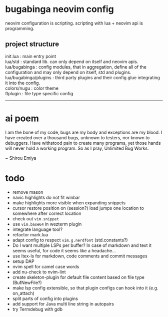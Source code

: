 # bugabinga neovim config

neovim configuration is scripting.
scripting with lua + neovim api is programming.

## project structure

init.lua
: main entry point
\
lua/std
: standard lib. can only depend on itself and neovim apis.
\
lua/bugabinga
: config modules, that in aggregation, define all of the configuration and may
only depend on itself, std and plugins.
\
lua/bugabinga/plugins
: third party plugins and their config glue integrating it into the config.
\
colors/nugu
: color theme
\
ftplugin
: file type specific config

----------

# ai poem

I am the bone of my code, bugs are my body and exceptions are my blood.
I have created over a thousand bugs, unknown to testers, nor known to debuggers.
Have withstood pain to create many programs, yet those hands will never hold a
working program.
So as I pray, Unlimited Bug Works.

~ Shirou Emiya

# todo

* remove mason
* navic highlights do not fit winbar
* make highlights more visible when expanding snippets
* cursor restore position on (session?) load jumps one location to somewhere
  after correct location
* check out `vim.snippet`
* use `vim.base64` in wezterm plugin
* integrate language tool?
* refactor mark.lua
* adapt config to respect `vim.g.nerdfont` (std.constants?)
* Do I want multiple LSPs per buffer?
  In case of markdown and text it seems useful, for code it seems like a
  headache...
* use ltex-ls for markdown, code comments and commit messages
* setup DAP
* nvim spell for camel case words
* add nu-check to nvim-lint
* create skeleton-plugin for default file content based on file type
  (BufNewFile?)
* make lsp config extensible, so that plugin configs can hook into it (e.g.
  on_attach)
* split parts of config into plugins
* add support for Java multi line string in autopairs
* try Termdebug with gdb
